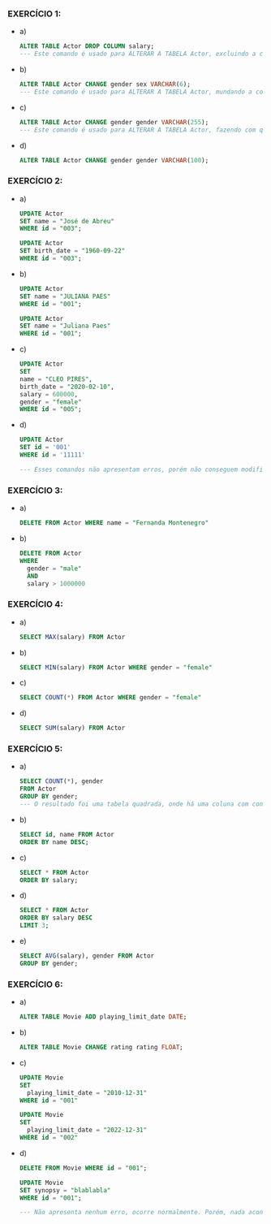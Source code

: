 ### EXERCÍCIO 1:

* a) 
  ~~~sql
  ALTER TABLE Actor DROP COLUMN salary;
  --- Este comando é usado para ALTERAR A TABELA Actor, excluindo a coluna 'salary'
  ~~~

* b) 
  ~~~sql
  ALTER TABLE Actor CHANGE gender sex VARCHAR(6);
  --- Este comando é usado para ALTERAR A TABELA Actor, mundando a coluna 'gender' para 'sex'
  ~~~

* c) 
  ~~~sql
  ALTER TABLE Actor CHANGE gender gender VARCHAR(255);
  --- Este comando é usado para ALTERAR A TABELA Actor, fazendo com que a coluna aceite 255 caracteres.
  ~~~

* d) 
  ~~~sql
  ALTER TABLE Actor CHANGE gender gender VARCHAR(100);
  ~~~


### EXERCÍCIO 2:

* a) 
  ~~~sql
  UPDATE Actor
  SET name = "José de Abreu"
  WHERE id = "003";

  UPDATE Actor
  SET birth_date = "1960-09-22"
  WHERE id = "003";
  ~~~

* b)
  ~~~sql
  UPDATE Actor
  SET name = "JULIANA PAES"
  WHERE id = "001";

  UPDATE Actor
  SET name = "Juliana Paes"
  WHERE id = "001";
  ~~~

* c) 
  ~~~sql
  UPDATE Actor
  SET 
  name = "CLEO PIRES",
  birth_date = "2020-02-10",
  salary = 600000,
  gender = "female"
  WHERE id = "005";
  ~~~

* d) 
  ~~~sql
  UPDATE Actor
  SET id = '001'
  WHERE id = '11111'

  --- Esses comandos não apresentam erros, porém não conseguem modificar nada, já que o id '11111' não existe.
  ~~~

### EXERCÍCIO 3:

* a)
  ~~~sql
  DELETE FROM Actor WHERE name = "Fernanda Montenegro"
  ~~~

* b)
  ~~~sql
  DELETE FROM Actor
  WHERE
	gender = "male" 
    AND
	salary > 1000000
  ~~~

### EXERCÍCIO 4:

* a)
  ~~~sql
  SELECT MAX(salary) FROM Actor
  ~~~

* b)
  ~~~sql
  SELECT MIN(salary) FROM Actor WHERE gender = "female"
  ~~~~ 

* c)
  ~~~sql
  SELECT COUNT(*) FROM Actor WHERE gender = "female"
  ~~~~ 

* d)
  ~~~sql
  SELECT SUM(salary) FROM Actor
  ~~~~ 

### EXERCÍCIO 5:

* a)
  ~~~sql
  SELECT COUNT(*), gender
  FROM Actor
  GROUP BY gender;
  --- O resultado foi uma tabela quadrada, onde há uma coluna com contagem e outra com o gênero. Na contagem, há o gênero feminino com 3 itens e 2 itens no gênero masculino.
  ~~~

* b)
  ~~~sql
  SELECT id, name FROM Actor
  ORDER BY name DESC;
  ~~~

* c)
  ~~~sql
  SELECT * FROM Actor
  ORDER BY salary;
  ~~~

* d)
  ~~~sql
  SELECT * FROM Actor
  ORDER BY salary DESC
  LIMIT 3;
  ~~~

* e)
  ~~~sql
  SELECT AVG(salary), gender FROM Actor
  GROUP BY gender;
  ~~~


### EXERCÍCIO 6:

* a)
  ~~~sql
  ALTER TABLE Movie ADD playing_limit_date DATE;
  ~~~

* b)
  ~~~sql
  ALTER TABLE Movie CHANGE rating rating FLOAT;  
  ~~~

* c)
  ~~~sql
  UPDATE Movie
  SET
	playing_limit_date = "2010-12-31"
  WHERE id = "001"

  UPDATE Movie
  SET
	playing_limit_date = "2022-12-31"
  WHERE id = "002"
  ~~~

* d)
  ~~~sql
  DELETE FROM Movie WHERE id = "001";

  UPDATE Movie
  SET synopsy = "blablabla"
  WHERE id = "001";

  --- Não apresenta nenhum erro, ocorre normalmente. Porém, nada acontece já que não há mais um filme de id '001'.
  ~~~